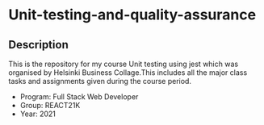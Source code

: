 # Unit-testing-and-quality-assurance

## Description

This is the repository for my course Unit testing using jest which was organised by Helsinki Business Collage.This includes all the major class tasks and assignments given during the course period.
- Program: Full Stack Web Developer
- Group: REACT21K
- Year: 2021
